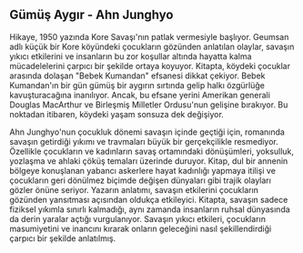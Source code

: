 ## Gümüş Aygır - Ahn Junghyo

Hikaye, 1950 yazında Kore Savaşı'nın patlak vermesiyle başlıyor. Geumsan adlı küçük bir Kore köyündeki çocukların gözünden anlatılan olaylar, savaşın yıkıcı etkilerini ve insanların bu zor koşullar altında hayatta kalma mücadelelerini çarpıcı bir şekilde ortaya koyuyor. Kitapta, köydeki çocuklar arasında dolaşan "Bebek Kumandan" efsanesi dikkat çekiyor. Bebek Kumandan'ın bir gün gümüş bir aygırın sırtında gelip halkı özgürlüğe kavuşturacağına inanılıyor. Ancak, bu efsane yerini Amerikan generali Douglas MacArthur ve Birleşmiş Milletler Ordusu'nun gelişine bırakıyor. Bu noktadan itibaren, köydeki yaşam sonsuza dek değişiyor.

Ahn Junghyo'nun çocukluk dönemi savaşın içinde geçtiği için, romanında savaşın getirdiği yıkımı ve travmaları büyük bir gerçekçilikle resmediyor. Özellikle çocukların ve kadınların savaş ortamındaki dönüşümleri, yoksulluk, yozlaşma ve ahlaki çöküş temaları üzerinde duruyor. Kitap, dul bir annenin bölgeye konuşlanan yabancı askerlere hayat kadınlığı yapmaya itilişi ve çocukların geri dönülmez biçimde değişen dünyaları gibi trajik olayları gözler önüne seriyor. Yazarın anlatımı, savaşın etkilerini çocukların gözünden yansıtması açısından oldukça etkileyici. Kitapta, savaşın sadece fiziksel yıkımla sınırlı kalmadığı, aynı zamanda insanların ruhsal dünyasında da derin yaralar açtığı vurgulanıyor. Savaşın yıkıcı etkileri, çocukların masumiyetini ve inancını kırarak onların geleceğini nasıl şekillendirdiği çarpıcı bir şekilde anlatılmış.
















